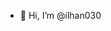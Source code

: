 - 👋 Hi, I’m @ilhan030
<!---
ilhan030/ilhan030 is a ✨ special ✨ repository because its `README.md` (this file) appears on your GitHub profile.
You can click the Preview link to take a look at your changes.
--->
